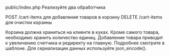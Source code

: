 public/index.php
Реализуйте два обработчика

POST /cart-items для добавления товаров в корзину
DELETE /cart-items для очистки корзины

Корзина должна храниться на клиенте в куках. Кроме самого товара, необходимо хранить количество единиц. Добавление товара приводит к увеличению счетчика и редиректу на главную. Подробнее смотрите в шаблоне. Для сериализации данных используйте json_encode().